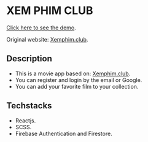 # XEM PHIM CLUB

[Click here to see the demo](https://huy27201-movie-app.netlify.app/).

Original website: [Xemphim.club](https://xemphim.club).
## Description
* This is a movie app based on: [Xemphim.club](https://xemphim.club).
* You can register and login by the email or Google.
* You can add your favorite film to your collection.

## Techstacks
* Reactjs.
* SCSS.
* Firebase Authentication and Firestore.


